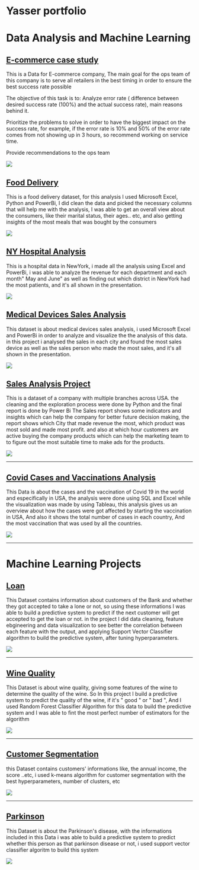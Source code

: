 # Yasser portfolio

# Data Analysis and Machine Learning 

## [E-commerce case study](https://github.com/Yasserz12/E-Commerce-case-study)
This is a Data for E-commerce company, The main goal for the ops team of this company is to serve all retailers in the best timing in order to ensure the best success rate possible

The objective of this task is to:
Analyze error rate ( difference between desired success rate (100%) and the actual success rate), main reasons behind it.

Prioritize the problems to solve in order to have the biggest impact on the success rate, for example, if the error rate is 10% and 50% of the error rate comes from not showing up in 3 hours, so recommend working on service time.

Provide recommendations to the ops team 

![](/images/findings.png)

## [Food Delivery](https://github.com/Yasserz12/food-delivery)
This is a food delivery dataset, for this analysis I used Microsoft Excel, Python and PowerBi, I did clean the data and picked the necessary columns that will help me with the analysis, I was able to get an overall view about the consumers, like their marital status, their ages.. etc, and also getting insights of the most meals that was bought by the consumers

![](/images/dfsdf.jpg)

## [NY Hospital Analysis](https://github.com/Yasserz12/Hospital-Analysis)
This is a hospital data in NewYork, i made all the analysis using Excel and PowerBi, i was able to analyze the revenue for each department and each month" May and June" as well as finding out which district in NewYork had the most patients, and it's all shown in the presentation.

![](/images/hospital.jpg)

## [Medical Devices Sales Analysis](https://github.com/Yasserz12/Medical-devices-sales)
This dataset is about medical devices sales analysis, i used Microsoft Excel and PowerBi in order to analyze and visualize the the analysis of this data. in this project i analysed the sales in each city and found the most sales device as well as the sales person who made the most sales, and it's all shown in the presentation.

![](/images/Ba.jpg)

## [Sales Analysis Project](https://github.com/Yasserz12/Sales-Report)
This is a dataset of a company with multiple branches across USA. the cleaning and the exploration process were done by Python and the final report is done by Power Bi The Sales report shows some indicators and insights which can help the company for better future decision making, the report shows which City that made revenue the most, which product was most sold and made most profit. and also at which hour customers are active buying the company products which can help the marketing team to to figure out the most suitable time to make ads for the products.

![](/images/Sales_Vis.jpg)


-------------------------------------------------------------------------------------------------------------------------------------------------------------------------


## [Covid Cases and Vaccinations Analysis](https://github.com/Yasserz12/Cases_and_Vaccinations)

This Data is about the cases and the vaccination of Covid 19 in the world and especifically in USA, the analysis were done using SQL and Excel while the visualization was made by using Tableau, this analysis gives us an overview about how the cases were got affected by starting the vaccination in USA, And also it shows the total number of cases in each country, And the most vaccination that was used by all the countries.

![](/images/cases_with_start_vaccination.jpg)

-----------------------------------------------------------------------------------------------------------------------------------------------------------------------
# Machine Learning Projects

## [Loan](https://github.com/Yasserz12/Loan-/blob/main/Loan.ipynb)

This Dataset contains information about customers of the Bank and whether they got accepted to take a lone or not, so using these informations I was able to build a predictive system to predict if the next customer will get accepted to get the loan or not. in the project I did data cleaning, feature ebgineering and data visualization to see better the correlation between each feature with the output, and applying Support Vector Classifier algorithm to build the predictive system, after tuning hyperparameters.

![](/images/bank-loan-3df7.jpg)


-----------------------------------------------------------------------------------------------------------------------------------------------------------------------

## [Wine Quality](https://github.com/Yasserz12/Wine-Quality/blob/main/Wine.ipynb)

This Dataset is about wine quality, giving some features of the wine to determine the quality of the wine. So In this project I build a predictive system to predict the quality of the wine, if it's " good " or " bad ", And I used Random Forest Classifier Algorithm for this data to build the predictive system and I was able to fint the most perfect number of estimators for the algorithm

![](/images/af863f35d4d4d1fea32dac97e8af854b.jpg)

-----------------------------------------------------------------------------------------------------------------------------------------------------------------------

## [Customer Segmentation](https://github.com/Yasserz12/Customer-Segmentation/blob/main/Customer_segmentation%20kmeans.ipynb)

this Dataset contains customers' informations like, the annual income, the score ..etc, i used k-means algorithm for customer segmentation with the best hyperparameters, number of clusters, etc


![](/images/3-tips-segmentation-og.png)

-----------------------------------------------------------------------------------------------------------------------------------------------------------------------

## [Parkinson](https://github.com/Yasserz12/Parkinson./blob/main/Parkinsons%20.ipynb)

This Dataset is about the Parkinson's disease, with the informations included in this Data i was able to build a predictive system to predict whether this person as that parkinson disease or not, i used support vector classifier algoritm to build this system

![](/images/depositphotos_119003306-stock-photo-parkinson-disease-word-cloud-concept.jpg)



